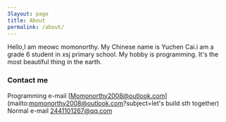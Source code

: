 ```yaml
---
3layout: page
title: About
permalink: /about/
---
```


Hello,I am meowc momonorthy.
My Chinese name is Yuchen Cai.i am a grade 6 student in xsj 
 primary school. 
My hobby is programming. It's the most beautiful thing in the earth. 

### Contact me

Programming e-mail [Momonorthy2008@outlook.com](mailto:momonorthy2008@outlook.com?subject=let's build sth together)
Normal e-mail [2441101267@qq.com](mailto:2441101267@qq.com?subject=niceToMeetYou)
